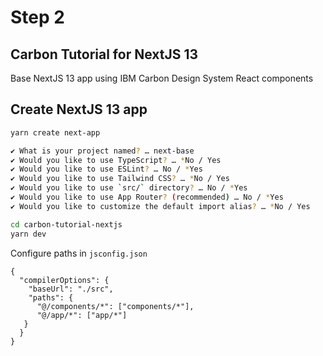 # Step 2

## Carbon Tutorial for NextJS 13

Base NextJS 13 app using IBM Carbon Design System React components

## Create NextJS 13 app

```bash
yarn create next-app

✔ What is your project named? … next-base
✔ Would you like to use TypeScript? … *No / Yes
✔ Would you like to use ESLint? … No / *Yes
✔ Would you like to use Tailwind CSS? … *No / Yes
✔ Would you like to use `src/` directory? … No / *Yes
✔ Would you like to use App Router? (recommended) … No / *Yes
✔ Would you like to customize the default import alias? … *No / Yes

cd carbon-tutorial-nextjs
yarn dev
```

Configure paths in `jsconfig.json`

```
{
  "compilerOptions": {
    "baseUrl": "./src",
    "paths": {
      "@/components/*": ["components/*"],
      "@/app/*": ["app/*"]
   }
  }
}
```
